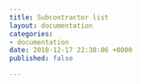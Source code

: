 ```yaml
---
title: Subcontractor list
layout: documentation
categories:
- documentation
date: 2018-12-17 22:30:06 +0000
published: false

---
```

